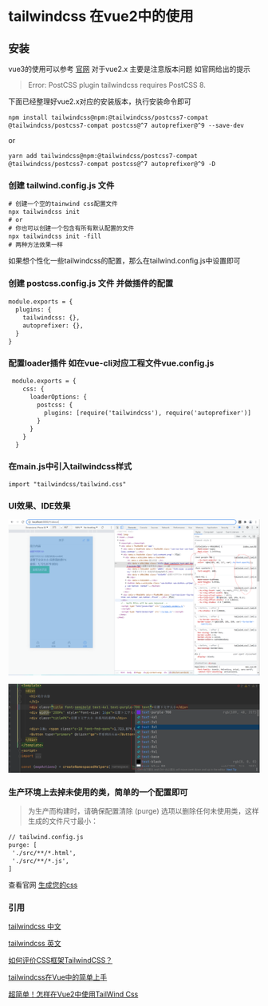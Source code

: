 # tailwindcss 在vue2中的使用

## 安装
vue3的使用可以参考 [官网](https://www.tailwindcss.cn/docs/guides/vue-3-vite) 对于vue2.x 主要是注意版本问题 如官网给出的提示

> Error: PostCSS plugin tailwindcss requires PostCSS 8.

下面已经整理好vue2.x对应的安装版本，执行安装命令即可

```
npm install tailwindcss@npm:@tailwindcss/postcss7-compat @tailwindcss/postcss7-compat postcss@^7 autoprefixer@^9 --save-dev
```
or
```
yarn add tailwindcss@npm:@tailwindcss/postcss7-compat @tailwindcss/postcss7-compat postcss@^7 autoprefixer@^9 -D
```


### 创建 tailwind.config.js 文件

```
# 创建一个空的tainwind css配置文件
npx tailwindcss init
# or
# 你也可以创建一个包含有所有默认配置的文件
npx tailwindcss init -fill
# 两种方法效果一样
```

如果想个性化一些tailwindcss的配置，那么在tailwind.config.js中设置即可

### 创建 postcss.config.js 文件 并做插件的配置

```
module.exports = {
  plugins: {
    tailwindcss: {},
    autoprefixer: {},
  }
}
```

### 配置loader插件 如在vue-cli对应工程文件vue.config.js
```
 module.exports = {
    css: {
      loaderOptions: {
        postcss: {
          plugins: [require('tailwindcss'), require('autoprefixer')]
        }
      }
    }
  }
```

### 在main.js中引入tailwindcss样式
```
import "tailwindcss/tailwind.css"
```

### UI效果、IDE效果
![UI浏览效果](https://raw.githubusercontent.com/tiger-mini/assets/main/img/tailwindwcss-UI.png)

![IDE开发效果](https://raw.githubusercontent.com/tiger-mini/assets/main/img/tailwindwcss-ide.png)


### 生产环境上去掉未使用的类，简单的一个配置即可

> 为生产而构建时，请确保配置清除 (purge) 选项以删除任何未使用类，这样生成的文件尺寸最小：

```
// tailwind.config.js
purge: [
 './src/**/*.html',
 './src/**/*.js',
]
```

查看官网 [生成您的css](tailwindcss.cn/docs/installation#css)




### 引用

[tailwindcss 中文](https://www.tailwindcss.cn/)

[tailwindcss 英文](https://tailwindcss.com/)

[如何评价CSS框架TailwindCSS？](https://www.zhihu.com/question/337939566/answers/updated)

[tailwindcss在Vue中的简单上手](https://godlanbo.com/blogs/25)

[超简单！怎样在Vue2中使用TailWind Css](https://blog.csdn.net/vx_1097122362/article/details/115563641)
